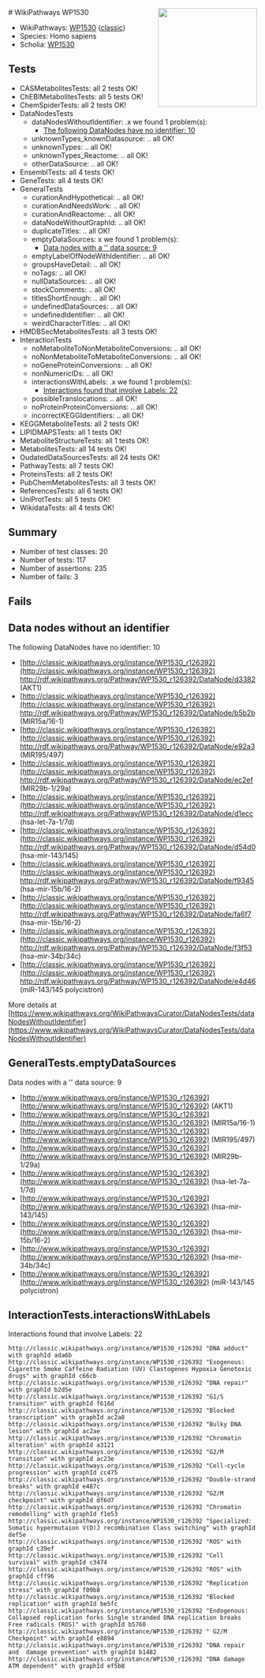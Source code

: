 <img style="float: right; width: 200px" src="https://upload.wikimedia.org/wikipedia/commons/thumb/8/83/Wplogo_with_text_500.png/640px-Wplogo_with_text_500.png" />
# WikiPathways WP1530

* WikiPathways: [WP1530](https://wikipathways.org/pathways/WP1530) ([classic](https://classic.wikipathways.org/instance/WP1530))
* Species: Homo sapiens
* Scholia: [WP1530](https://scholia.toolforge.org/wikipathways/WP1530)
## Tests
* CASMetabolitesTests: all 2 tests OK!
* ChEBIMetabolitesTests: all 5 tests OK!
* ChemSpiderTests: all 2 tests OK!
* DataNodesTests
    * dataNodesWithoutIdentifier: .x we found 1 problem(s):
        * [The following DataNodes have no identifier: 10](#8792c490)
    * unknownTypes_knownDatasource: .. all OK!
    * unknownTypes: .. all OK!
    * unknownTypes_Reactome: .. all OK!
    * otherDataSource: .. all OK!
* EnsemblTests: all 4 tests OK!
* GeneTests: all 4 tests OK!
* GeneralTests
    * curationAndHypothetical: .. all OK!
    * curationAndNeedsWork: .. all OK!
    * curationAndReactome: .. all OK!
    * dataNodeWithoutGraphId: .. all OK!
    * duplicateTitles: .. all OK!
    * emptyDataSources: x we found 1 problem(s):
        * [Data nodes with a '' data source: 9](#3d121fd4)
    * emptyLabelOfNodeWithIdentifier: .. all OK!
    * groupsHaveDetail: .. all OK!
    * noTags: .. all OK!
    * nullDataSources: .. all OK!
    * stockComments: .. all OK!
    * titlesShortEnough: .. all OK!
    * undefinedDataSources: .. all OK!
    * undefinedIdentifier: .. all OK!
    * weirdCharacterTitles: .. all OK!
* HMDBSecMetabolitesTests: all 3 tests OK!
* InteractionTests
    * noMetaboliteToNonMetaboliteConversions: .. all OK!
    * noNonMetaboliteToMetaboliteConversions: .. all OK!
    * noGeneProteinConversions: .. all OK!
    * nonNumericIDs: .. all OK!
    * interactionsWithLabels: .x we found 1 problem(s):
        * [Interactions found that involve Labels: 22](#fe97a8d9)
    * possibleTranslocations: .. all OK!
    * noProteinProteinConversions: .. all OK!
    * incorrectKEGGIdentifiers: .. all OK!
* KEGGMetaboliteTests: all 2 tests OK!
* LIPIDMAPSTests: all 1 tests OK!
* MetaboliteStructureTests: all 1 tests OK!
* MetabolitesTests: all 14 tests OK!
* OudatedDataSourcesTests: all 24 tests OK!
* PathwayTests: all 7 tests OK!
* ProteinsTests: all 2 tests OK!
* PubChemMetabolitesTests: all 3 tests OK!
* ReferencesTests: all 6 tests OK!
* UniProtTests: all 5 tests OK!
* WikidataTests: all 4 tests OK!


## Summary

* Number of test classes: 20
* Number of tests: 117
* Number of assertions: 235
* Number of fails: 3

## Fails

<a name="8792c490" />

## Data nodes without an identifier

The following DataNodes have no identifier: 10

* [http://classic.wikipathways.org/instance/WP1530_r126392](http://classic.wikipathways.org/instance/WP1530_r126392) http://rdf.wikipathways.org/Pathway/WP1530_r126392/DataNode/d3382 (AKT1)
* [http://classic.wikipathways.org/instance/WP1530_r126392](http://classic.wikipathways.org/instance/WP1530_r126392) http://rdf.wikipathways.org/Pathway/WP1530_r126392/DataNode/b5b2b (MIR15a/16-1)
* [http://classic.wikipathways.org/instance/WP1530_r126392](http://classic.wikipathways.org/instance/WP1530_r126392) http://rdf.wikipathways.org/Pathway/WP1530_r126392/DataNode/e92a3 (MIR195/497)
* [http://classic.wikipathways.org/instance/WP1530_r126392](http://classic.wikipathways.org/instance/WP1530_r126392) http://rdf.wikipathways.org/Pathway/WP1530_r126392/DataNode/ec2ef (MIR29b-1/29a)
* [http://classic.wikipathways.org/instance/WP1530_r126392](http://classic.wikipathways.org/instance/WP1530_r126392) http://rdf.wikipathways.org/Pathway/WP1530_r126392/DataNode/d1ecc (hsa-let-7a-1/7d)
* [http://classic.wikipathways.org/instance/WP1530_r126392](http://classic.wikipathways.org/instance/WP1530_r126392) http://rdf.wikipathways.org/Pathway/WP1530_r126392/DataNode/d54d0 (hsa-mir-143/145)
* [http://classic.wikipathways.org/instance/WP1530_r126392](http://classic.wikipathways.org/instance/WP1530_r126392) http://rdf.wikipathways.org/Pathway/WP1530_r126392/DataNode/f9345 (hsa-mir-15b/16-2)
* [http://classic.wikipathways.org/instance/WP1530_r126392](http://classic.wikipathways.org/instance/WP1530_r126392) http://rdf.wikipathways.org/Pathway/WP1530_r126392/DataNode/fa6f7 (hsa-mir-15b/16-2)
* [http://classic.wikipathways.org/instance/WP1530_r126392](http://classic.wikipathways.org/instance/WP1530_r126392) http://rdf.wikipathways.org/Pathway/WP1530_r126392/DataNode/f3f53 (hsa-mir-34b/34c)
* [http://classic.wikipathways.org/instance/WP1530_r126392](http://classic.wikipathways.org/instance/WP1530_r126392) http://rdf.wikipathways.org/Pathway/WP1530_r126392/DataNode/e4d46 (miR-143/145 polycistron)


More details at [https://www.wikipathways.org/WikiPathwaysCurator/DataNodesTests/dataNodesWithoutIdentifier](https://www.wikipathways.org/WikiPathwaysCurator/DataNodesTests/dataNodesWithoutIdentifier)

<a name="3d121fd4" />

## GeneralTests.emptyDataSources

Data nodes with a '' data source: 9

* [http://www.wikipathways.org/instance/WP1530_r126392](http://www.wikipathways.org/instance/WP1530_r126392) (AKT1)
* [http://www.wikipathways.org/instance/WP1530_r126392](http://www.wikipathways.org/instance/WP1530_r126392) (MIR15a/16-1)
* [http://www.wikipathways.org/instance/WP1530_r126392](http://www.wikipathways.org/instance/WP1530_r126392) (MIR195/497)
* [http://www.wikipathways.org/instance/WP1530_r126392](http://www.wikipathways.org/instance/WP1530_r126392) (MIR29b-1/29a)
* [http://www.wikipathways.org/instance/WP1530_r126392](http://www.wikipathways.org/instance/WP1530_r126392) (hsa-let-7a-1/7d)
* [http://www.wikipathways.org/instance/WP1530_r126392](http://www.wikipathways.org/instance/WP1530_r126392) (hsa-mir-143/145)
* [http://www.wikipathways.org/instance/WP1530_r126392](http://www.wikipathways.org/instance/WP1530_r126392) (hsa-mir-15b/16-2)
* [http://www.wikipathways.org/instance/WP1530_r126392](http://www.wikipathways.org/instance/WP1530_r126392) (hsa-mir-34b/34c)
* [http://www.wikipathways.org/instance/WP1530_r126392](http://www.wikipathways.org/instance/WP1530_r126392) (miR-143/145 polycistron)


<a name="fe97a8d9" />

## InteractionTests.interactionsWithLabels

Interactions found that involve Labels: 22
```
http://classic.wikipathways.org/instance/WP1530_r126392 "DNA adduct" with graphId ada6b
http://classic.wikipathways.org/instance/WP1530_r126392 "Exogenous: Cigarette Smoke Caffeine Radiation (UV) Clastogenes Hypoxia Genotoxic drugs" with graphId c66cb
http://classic.wikipathways.org/instance/WP1530_r126392 "DNA repair" with graphId b2d5e
http://classic.wikipathways.org/instance/WP1530_r126392 "G1/S transition" with graphId f616d
http://classic.wikipathways.org/instance/WP1530_r126392 "Blocked transcription" with graphId ac2a8
http://classic.wikipathways.org/instance/WP1530_r126392 "Bulky DNA lesion" with graphId ac2ae
http://classic.wikipathways.org/instance/WP1530_r126392 "Chromatin alteration" with graphId a3121
http://classic.wikipathways.org/instance/WP1530_r126392 "G2/M transition" with graphId ac23e
http://classic.wikipathways.org/instance/WP1530_r126392 "Cell-cycle progression" with graphId cc475
http://classic.wikipathways.org/instance/WP1530_r126392 "Double-strand breaks" with graphId e487c
http://classic.wikipathways.org/instance/WP1530_r126392 "G2/M checkpoint" with graphId df6d7
http://classic.wikipathways.org/instance/WP1530_r126392 "Chromatin remodelling" with graphId f1e53
http://classic.wikipathways.org/instance/WP1530_r126392 "Specialized: Somatic hypermutaion V(D)J recombination Class switching" with graphId def5e
http://classic.wikipathways.org/instance/WP1530_r126392 "ROS" with graphId c39ef
http://classic.wikipathways.org/instance/WP1530_r126392 "Cell survival" with graphId c3474
http://classic.wikipathways.org/instance/WP1530_r126392 "ROS" with graphId cff96
http://classic.wikipathways.org/instance/WP1530_r126392 "Replication stress" with graphId f09b8
http://classic.wikipathways.org/instance/WP1530_r126392 "Blocked replication" with graphId be5fc
http://classic.wikipathways.org/instance/WP1530_r126392 "Endogenous: Collapsed replication forks Single stranded DNA replication breaks Free radicals (ROS)" with graphId b5760
http://classic.wikipathways.org/instance/WP1530_r126392 " G2/M Checkpoint" with graphId e8894
http://classic.wikipathways.org/instance/WP1530_r126392 "DNA repair and  damage prevention" with graphId b1482
http://classic.wikipathways.org/instance/WP1530_r126392 "DNA damage ATM dependent" with graphId ef5b8
```

